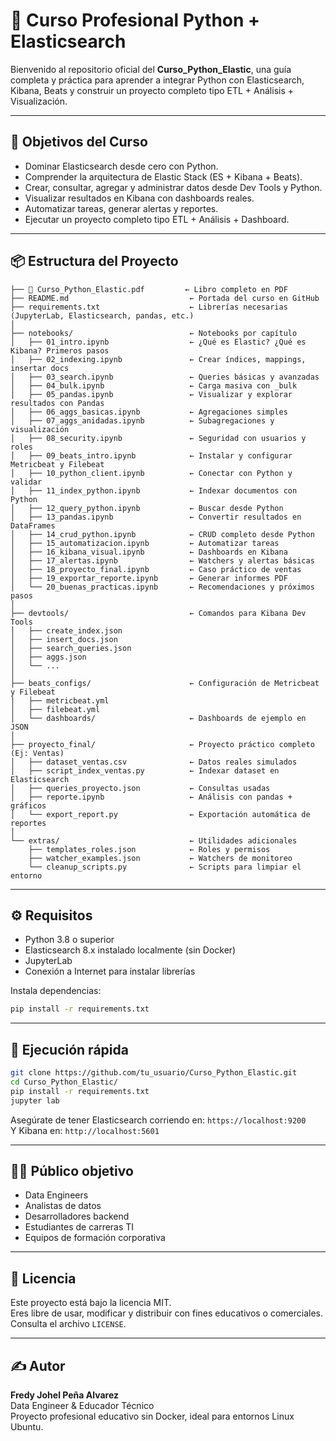 # 📘 Curso Profesional Python + Elasticsearch

Bienvenido al repositorio oficial del **Curso_Python_Elastic**, una guía completa y práctica para aprender a integrar Python con Elasticsearch, Kibana, Beats y construir un proyecto completo tipo ETL + Análisis + Visualización.

---

## 🎯 Objetivos del Curso

- Dominar Elasticsearch desde cero con Python.
- Comprender la arquitectura de Elastic Stack (ES + Kibana + Beats).
- Crear, consultar, agregar y administrar datos desde Dev Tools y Python.
- Visualizar resultados en Kibana con dashboards reales.
- Automatizar tareas, generar alertas y reportes.
- Ejecutar un proyecto completo tipo ETL + Análisis + Dashboard.

---

## 📦 Estructura del Proyecto

```
├── 📘 Curso_Python_Elastic.pdf         ← Libro completo en PDF
├── README.md                           ← Portada del curso en GitHub
├── requirements.txt                    ← Librerías necesarias (JupyterLab, Elasticsearch, pandas, etc.)
│
├── notebooks/                          ← Notebooks por capítulo
│   ├── 01_intro.ipynb                  ← ¿Qué es Elastic? ¿Qué es Kibana? Primeros pasos
│   ├── 02_indexing.ipynb               ← Crear índices, mappings, insertar docs
│   ├── 03_search.ipynb                 ← Queries básicas y avanzadas
│   ├── 04_bulk.ipynb                   ← Carga masiva con _bulk
│   ├── 05_pandas.ipynb                 ← Visualizar y explorar resultados con Pandas
│   ├── 06_aggs_basicas.ipynb           ← Agregaciones simples
│   ├── 07_aggs_anidadas.ipynb          ← Subagregaciones y visualización
│   ├── 08_security.ipynb               ← Seguridad con usuarios y roles
│   ├── 09_beats_intro.ipynb            ← Instalar y configurar Metricbeat y Filebeat
│   ├── 10_python_client.ipynb          ← Conectar con Python y validar
│   ├── 11_index_python.ipynb           ← Indexar documentos con Python
│   ├── 12_query_python.ipynb           ← Buscar desde Python
│   ├── 13_pandas.ipynb                 ← Convertir resultados en DataFrames
│   ├── 14_crud_python.ipynb            ← CRUD completo desde Python
│   ├── 15_automatizacion.ipynb         ← Automatizar tareas
│   ├── 16_kibana_visual.ipynb          ← Dashboards en Kibana
│   ├── 17_alertas.ipynb                ← Watchers y alertas básicas
│   ├── 18_proyecto_final.ipynb         ← Caso práctico de ventas
│   ├── 19_exportar_reporte.ipynb       ← Generar informes PDF
│   └── 20_buenas_practicas.ipynb       ← Recomendaciones y próximos pasos
│
├── devtools/                           ← Comandos para Kibana Dev Tools
│   ├── create_index.json
│   ├── insert_docs.json
│   ├── search_queries.json
│   ├── aggs.json
│   └── ...
│
├── beats_configs/                      ← Configuración de Metricbeat y Filebeat
│   ├── metricbeat.yml
│   ├── filebeat.yml
│   └── dashboards/                     ← Dashboards de ejemplo en JSON
│
├── proyecto_final/                     ← Proyecto práctico completo (Ej: Ventas)
│   ├── dataset_ventas.csv              ← Datos reales simulados
│   ├── script_index_ventas.py          ← Indexar dataset en Elasticsearch
│   ├── queries_proyecto.json           ← Consultas usadas
│   ├── reporte.ipynb                   ← Análisis con pandas + gráficos
│   └── export_report.py                ← Exportación automática de reportes
│
└── extras/                             ← Utilidades adicionales
    ├── templates_roles.json            ← Roles y permisos
    ├── watcher_examples.json           ← Watchers de monitoreo
    └── cleanup_scripts.py              ← Scripts para limpiar el entorno
```

---

## ⚙️ Requisitos

- Python 3.8 o superior
- Elasticsearch 8.x instalado localmente (sin Docker)
- JupyterLab
- Conexión a Internet para instalar librerías

Instala dependencias:

```bash
pip install -r requirements.txt
```

---

## 🚀 Ejecución rápida

```bash
git clone https://github.com/tu_usuario/Curso_Python_Elastic.git
cd Curso_Python_Elastic/
pip install -r requirements.txt
jupyter lab
```

Asegúrate de tener Elasticsearch corriendo en: `https://localhost:9200`  
Y Kibana en: `http://localhost:5601`

---

## 👨‍💻 Público objetivo

- Data Engineers
- Analistas de datos
- Desarrolladores backend
- Estudiantes de carreras TI
- Equipos de formación corporativa

---

## 📝 Licencia

Este proyecto está bajo la licencia MIT.  
Eres libre de usar, modificar y distribuir con fines educativos o comerciales.  
Consulta el archivo `LICENSE`.

---

## ✍️ Autor

**Fredy Johel Peña Alvarez**  
Data Engineer & Educador Técnico  
Proyecto profesional educativo sin Docker, ideal para entornos Linux Ubuntu.
